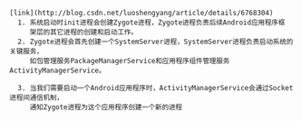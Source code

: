     [link](http://blog.csdn.net/luoshengyang/article/details/6768304)
      1. 系统启动时init进程会创建Zygote进程，Zygote进程负责后续Android应用程序框
         架层的其它进程的创建和启动工作。
      2. Zygote进程会首先创建一个SystemServer进程，SystemServer进程负责启动系统的关键服务，
         如包管理服务PackageManagerService和应用程序组件管理服务ActivityManagerService。
    
      3. 当我们需要启动一个Android应用程序时，ActivityManagerService会通过Socket进程间通信机制，
         通知Zygote进程为这个应用程序创建一个新的进程